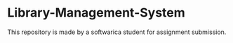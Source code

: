# Library-Management-System
This repository is made by a softwarica student for assignment submission.
